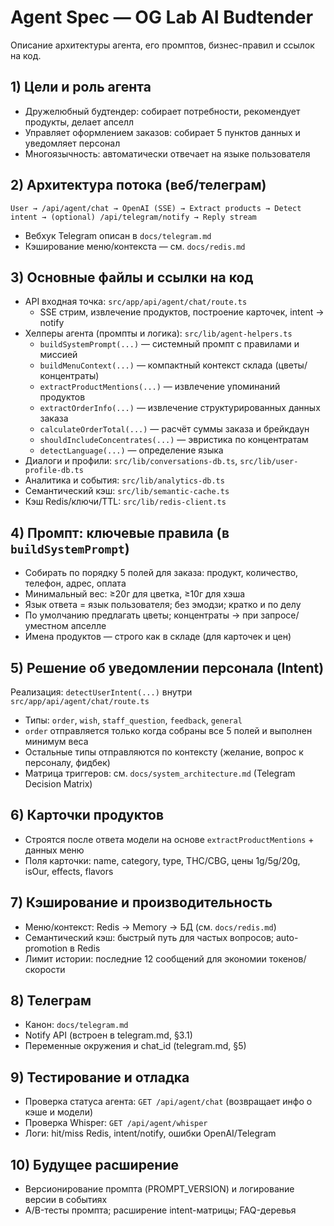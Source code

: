 # Agent Spec — OG Lab AI Budtender

Описание архитектуры агента, его промптов, бизнес-правил и ссылок на код.

## 1) Цели и роль агента

- Дружелюбный будтендер: собирает потребности, рекомендует продукты, делает апселл
- Управляет оформлением заказов: собирает 5 пунктов данных и уведомляет персонал
- Многоязычность: автоматически отвечает на языке пользователя

## 2) Архитектура потока (веб/телеграм)

```
User → /api/agent/chat → OpenAI (SSE) → Extract products → Detect intent → (optional) /api/telegram/notify → Reply stream
```

- Вебхук Telegram описан в `docs/telegram.md`
- Кэширование меню/контекста — см. `docs/redis.md`

## 3) Основные файлы и ссылки на код

- API входная точка: `src/app/api/agent/chat/route.ts`
  - SSE стрим, извлечение продуктов, построение карточек, intent → notify
- Хелперы агента (промпты и логика): `src/lib/agent-helpers.ts`
  - `buildSystemPrompt(...)` — системный промпт c правилами и миссией
  - `buildMenuContext(...)` — компактный контекст склада (цветы/концентраты)
  - `extractProductMentions(...)` — извлечение упоминаний продуктов
  - `extractOrderInfo(...)` — извлечение структурированных данных заказа
  - `calculateOrderTotal(...)` — расчёт суммы заказа и брейкдаун
  - `shouldIncludeConcentrates(...)` — эвристика по концентратам
  - `detectLanguage(...)` — определение языка
- Диалоги и профили: `src/lib/conversations-db.ts`, `src/lib/user-profile-db.ts`
- Аналитика и события: `src/lib/analytics-db.ts`
- Семантический кэш: `src/lib/semantic-cache.ts`
- Кэш Redis/ключи/TTL: `src/lib/redis-client.ts`

## 4) Промпт: ключевые правила (в `buildSystemPrompt`)

- Собирать по порядку 5 полей для заказа: продукт, количество, телефон, адрес, оплата
- Минимальный вес: ≥20г для цветка, ≥10г для хэша
- Язык ответа = язык пользователя; без эмодзи; кратко и по делу
- По умолчанию предлагать цветы; концентраты → при запросе/уместном апселле
- Имена продуктов — строго как в складе (для карточек и цен)

## 5) Решение об уведомлении персонала (Intent)

Реализация: `detectUserIntent(...)` внутри `src/app/api/agent/chat/route.ts`

- Типы: `order`, `wish`, `staff_question`, `feedback`, `general`
- `order` отправляется только когда собраны все 5 полей и выполнен минимум веса
- Остальные типы отправляются по контексту (желание, вопрос к персоналу, фидбек)
- Матрица триггеров: см. `docs/system_architecture.md` (Telegram Decision Matrix)

## 6) Карточки продуктов

- Строятся после ответа модели на основе `extractProductMentions` + данных меню
- Поля карточки: name, category, type, THC/CBG, цены 1g/5g/20g, isOur, effects, flavors

## 7) Кэширование и производительность

- Меню/контекст: Redis → Memory → БД (см. `docs/redis.md`)
- Семантический кэш: быстрый путь для частых вопросов; auto-promotion в Redis
- Лимит истории: последние 12 сообщений для экономии токенов/скорости

## 8) Телеграм

- Канон: `docs/telegram.md`
- Notify API (встроен в telegram.md, §3.1)
- Переменные окружения и chat_id (telegram.md, §5)

## 9) Тестирование и отладка

- Проверка статуса агента: `GET /api/agent/chat` (возвращает инфо о кэше и модели)
- Проверка Whisper: `GET /api/agent/whisper`
- Логи: hit/miss Redis, intent/notify, ошибки OpenAI/Telegram

## 10) Будущее расширение

- Версионирование промпта (PROMPT_VERSION) и логирование версии в событиях
- A/B-тесты промпта; расширение intent-матрицы; FAQ-деревья
